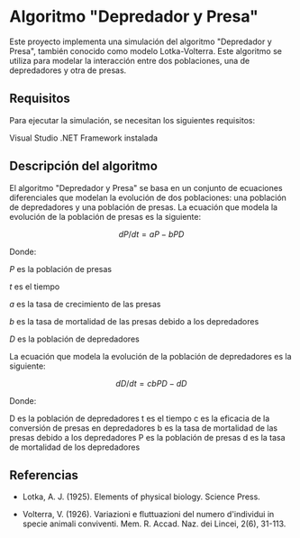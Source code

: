 # Algoritmo "Depredador y Presa"
Este proyecto implementa una simulación del algoritmo "Depredador y Presa", también conocido como modelo Lotka-Volterra. Este algoritmo se utiliza para modelar la interacción entre dos poblaciones, una de depredadores y otra de presas.

## Requisitos
Para ejecutar la simulación, se necesitan los siguientes requisitos:

Visual Studio
.NET Framework instalada

## Descripción del algoritmo
El algoritmo "Depredador y Presa" se basa en un conjunto de ecuaciones diferenciales que modelan la evolución de dos poblaciones: una población de depredadores y una población de presas. La ecuación que modela la evolución de la población de presas es la siguiente:

$$dP/dt = aP - bPD$$

Donde:

$P$ es la población de presas

$t$ es el tiempo

$a$ es la tasa de crecimiento de las presas

$b$ es la tasa de mortalidad de las presas debido a los depredadores

$D$ es la población de depredadores

La ecuación que modela la evolución de la población de depredadores es la siguiente:

$$dD/dt = cbPD - dD$$

Donde:

D es la población de depredadores
t es el tiempo
c es la eficacia de la conversión de presas en depredadores
b es la tasa de mortalidad de las presas debido a los depredadores
P es la población de presas
d es la tasa de mortalidad de los depredadores
## Referencias
- Lotka, A. J. (1925). Elements of physical biology. Science Press.

- Volterra, V. (1926). Variazioni e fluttuazioni del numero d'individui in specie animali conviventi. Mem. R. Accad. Naz. dei Lincei, 2(6), 31-113.

